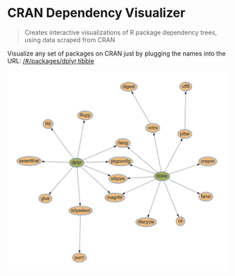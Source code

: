 # CRAN Dependency Visualizer
> Creates interactive visualizations of R package dependency trees, using data scraped from CRAN

Visualize any set of packages on CRAN just by plugging the names into the URL: [/#/packages/dplyr,tibble][1]

[![dplyr and tibble](./img/dplyr-tibble-example.png)][1]

[1]: https://tannerntannern.github.io/cran-visualizer/#/packages/dplyr,tibble
